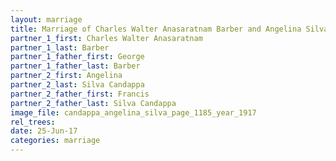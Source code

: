 ```yaml
---
layout: marriage
title: Marriage of Charles Walter Anasaratnam Barber and Angelina Silva Candappa
partner_1_first: Charles Walter Anasaratnam
partner_1_last: Barber
partner_1_father_first: George
partner_1_father_last: Barber
partner_2_first: Angelina
partner_2_last: Silva Candappa
partner_2_father_first: Francis
partner_2_father_last: Silva Candappa
image_file: candappa_angelina_silva_page_1185_year_1917
rel_trees:
date: 25-Jun-17
categories: marriage
---
```


